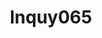 ---
title: lnquy065
github: https://github.com/lnquy065
mode: light
transition: 1s
score: 68.3
archetype:
- Minimalistic
---